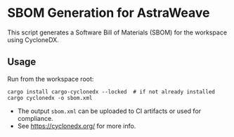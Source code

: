 # SBOM Generation for AstraWeave

This script generates a Software Bill of Materials (SBOM) for the workspace using CycloneDX.

## Usage

Run from the workspace root:

```
cargo install cargo-cyclonedx --locked  # if not already installed
cargo cyclonedx -o sbom.xml
```

- The output `sbom.xml` can be uploaded to CI artifacts or used for compliance.
- See https://cyclonedx.org/ for more info.
